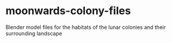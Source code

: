 # moonwards-colony-files
Blender model files for the habitats of the lunar colonies and their surrounding landscape
